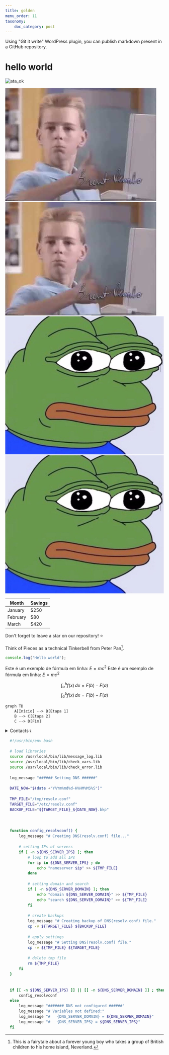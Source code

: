 ```yaml
---
title: golden
menu_order: 11
taxonomy:
    doc_category: post
---
```



Using "Git it write" WordPress plugin, you can publish markdown present in a GitHub repository.

# hello world


![ata_ok](https://i.pinimg.com/474x/23/c3/a7/23c3a7fe761a8df18fd40a4766907936.jpg)


![like](/_images/hqdefault.jpg "Caption for the image 1")
![like](/_images/hqdefault.jpg)
![sapo](/_images/sapo.jpg "Caption for the image2 ")
![sapo](/_images/sapo.jpg)


| Month    | Savings |
| -------- | ------- |
| January  | $250    |
| February | $80     |
| March    | $420    |


Don't forget to leave a star on our repository! :star:

Think of Pieces as a technical Tinkerbell from Peter Pan[^2].

[^2]: This is a fairytale about a forever young boy who takes a group of British children to his home island, Neverland.


```js
console.log('Hello world');
```



Este é um exemplo de fórmula em linha: $E = mc^2$
Este é um exemplo de fórmula em linha: $E = mc^2$


$$ 
\int_a^b f(x) \, dx = F(b) - F(a)
$$
$$ 
\int_a^b f(x) \, dx = F(b) - F(a)
$$


```mermaid
graph TD
    A[Início] --> B[Etapa 1]
    B --> C[Etapa 2]
    C --> D[Fim]
```

<details> 
 <summary>Contacts 📞</summary>
  <br/>
    <a href="https://github.com/rick0x00" target="_blanck">GitHub</a>
    <a href="https://gitlab.com/rick0x00" target="_blanck">GitLab</a>
    <a href="https://www.linkedin.com/in/rick0x00" target="_blanck">Linkedin</a>
  <br/>
</details>




```bash
  #!/usr/bin/env bash

  # load libraries
  source /usr/local/bin/lib/message_log.lib
  source /usr/local/bin/lib/check_vars.lib
  source /usr/local/bin/lib/check_error.lib

  log_message "###### Setting DNS ######"

  DATE_NOW="$(date +"Y%Ym%md%d-H%HM%MS%S")"

  TMP_FILE="/tmp/resolv.conf"
  TARGET_FILE="/etc/resolv.conf"
  BACKUP_FILE="${TARGET_FILE}_${DATE_NOW}.bkp"



  function config_resolvconf() {
      log_message "# Creating DNS(resolv.conf) file..."

      # setting IPs of servers
      if [ -n ${DNS_SERVER_IPS} ]; then
          # loop to add all IPs
          for ip in ${DNS_SERVER_IPS} ; do
              echo "nameserver $ip" >> ${TMP_FILE}
          done

          # setting domain and search
          if [ -n ${DNS_SERVER_DOMAIN} ]; then
              echo "domain ${DNS_SERVER_DOMAIN}" >> ${TMP_FILE}
              echo "search ${DNS_SERVER_DOMAIN}" >> ${TMP_FILE}
          fi  

          # create backups
          log_message "# Creating backup of DNS(resolv.conf) file."
          cp -v ${TARGET_FILE} ${BACKUP_FILE}

          # apply settings
          log_message "# Setting DNS(resolv.conf) file."
          cp -v ${TMP_FILE} ${TARGET_FILE}

          # delete tmp file
          rm ${TMP_FILE}
      fi
  }


  if [[ -n ${DNS_SERVER_IPS} ]] || [[ -n ${DNS_SERVER_DOMAIN} ]] ; then
      config_resolvconf
  else
      log_message "####### DNS not configured ######"
      log_message "# Variables not defined:"
      log_message "#   {DNS_SERVER_DOMAIN} = ${DNS_SERVER_DOMAIN}"
      log_message "#   {DNS_SERVER_IPS} = ${DNS_SERVER_IPS}"
  fi
```
